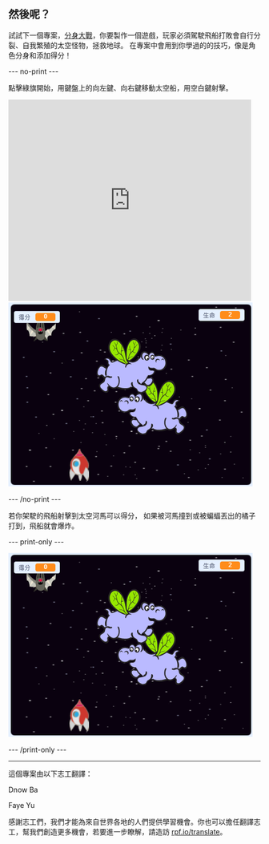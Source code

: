 ## 然後呢？

試試下一個專案，[分身大戰](https://projects.raspberrypi.org/zh-TW/projects/clone-wars?utm_source=pathway&utm_medium=whatnext&utm_campaign=projects)，你要製作一個遊戲，玩家必須駕駛飛船打敗會自行分裂、自我繁殖的太空怪物，拯救地球。 在專案中會用到你學過的的技巧，像是角色分身和添加得分！

--- no-print ---

點擊綠旗開始，用鍵盤上的<kbd>向左鍵</kbd>、<kbd>向右鍵</kbd>移動太空船，用<kbd>空白鍵</kbd>射擊。

<div class="scratch-preview">
  <iframe allowtransparency="true" width="485" height="402" src="https://scratch.mit.edu/projects/embed/276887163/?autostart=false" frameborder="0" scrolling="no"></iframe>
  <img src="images/clone-showcase.png">
</div>

--- /no-print ---

若你架駛的飛船射擊到太空河馬可以得分， 如果被河馬撞到或被蝙蝠丟出的橘子打到，飛船就會爆炸。

--- print-only ---

![desc](images/clone-showcase.png)

--- /print-only ---


***
這個專案由以下志工翻譯：

Dnow Ba

Faye Yu

感謝志工們，我們才能為來自世界各地的人們提供學習機會。你也可以擔任翻譯志工，幫我們創造更多機會，若要進一步瞭解，請造訪 [rpf.io/translate](https://rpf.io/translate)。